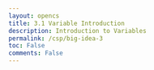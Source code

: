 ```yaml
---
layout: opencs
title: 3.1 Variable Introduction
description: Introduction to Variables
permalink: /csp/big-idea-3
toc: False
comments: False
---
```


<link rel="stylesheet" href="{{site.baseurl}}/assets/stylesheets/csp_home.css">

<div class="graph-container">
    <svg id="arrows-svg">
        <defs>
        <marker id="arrowhead" markerWidth="10" markerHeight="10" refX="9" refY="3" orient="auto">
            <polygon points="0 0, 10 3, 0 6" fill="rgba(255, 255, 255, 0.3)" />
        </marker>
        </defs>
    </svg>
    <div class="tooltip" id="tooltip"></div>
</div>

<script>
    const lessons = {
        '3.1': {
            title: 'Variables & Assignments',
            subpages: [
                { name: 'Lesson', link: '/csp/variables/zombies' },
                { name: 'JS Homework', link: '/js/variables/zombies/hw' },
                { name: 'Python Homework', link: '/python/variables/zombies/hw' }
            ],
            connectsTo: ['3.2'],
            style: { top: 120, left: 100, width: 180, height: 180 }
        },
        '3.2': {
            title: 'Data Abstraction',
            subpages: [
                { name: 'Lesson', link: '/csp/big-idea-3/p3' },
                { name: 'JS Homework', link: '/csp/collaborators/javascript/big-idea-3/dataabstraction/p3/homework' }
            ],
            connectsTo: ['3.3'],
            style: { top: 350, left: 400, width: 200, height: 200 }
        },
        '3.3': {
            title: 'Mathematical Expressions',
            subpages: [
                { name: 'Lesson', link: '/csp/big-idea-3/p3' },
                { name: 'Python Homework', link: '/csp/python/mathexpressions/collaborators/homework' }
            ],
            connectsTo: ['3.3'],
            style: { top: 350, left: 400, width: 200, height: 200 }
        }
    };
    
    Object.entries(lessons).forEach(([number, lesson]) => {
        const node = document.createElement('div');
        node.className = 'node';
        node.style.width = `${lesson.style.width}px`;
        node.style.height = `${lesson.style.height}px`;
        node.style.top = `${lesson.style.top}px`;
        node.style.left = `${lesson.style.left}px`;

        node.innerHTML = `
            <div class="node-number">${number}</div>
            <div class="node-title">${lesson.title}</div>
        `;

        container.appendChild(node);
        lesson.element = node; // store reference for arrows & events
    });


    const tooltip = document.getElementById('tooltip');
    const svg = document.getElementById('arrows-svg');

    // Function to get center point of a node
    function getNodeCenter(node) {
        const rect = node.getBoundingClientRect();
        const containerRect = document.querySelector('.graph-container').getBoundingClientRect();
        return {
            x: rect.left - containerRect.left + rect.width / 2,
            y: rect.top - containerRect.top + rect.height / 2
        };
    }

    // Function to draw curved arrow between two nodes
    function drawArrow(fromNode, toNode) {
        const from = getNodeCenter(fromNode);
        const to = getNodeCenter(toNode);
        
        // Calculate control point for curve
        const midX = (from.x + to.x) / 2;
        const midY = (from.y + to.y) / 2;
        
        // Offset control point perpendicular to line for curve
        const dx = to.x - from.x;
        const dy = to.y - from.y;
        const len = Math.sqrt(dx * dx + dy * dy);
        const offsetX = -dy / len * 50;
        const offsetY = dx / len * 50;
        
        const controlX = midX + offsetX;
        const controlY = midY + offsetY;
        
        const path = document.createElementNS('http://www.w3.org/2000/svg', 'path');
        path.setAttribute('class', 'arrow');
        path.setAttribute('d', `M ${from.x} ${from.y} Q ${controlX} ${controlY} ${to.x} ${to.y}`);
        svg.appendChild(path);
    }

    // Generate all arrows based on connections
    Object.entries(lessons).forEach(([number, lesson]) => {
        lesson.connectsTo.forEach(targetNum => {
            if (lessons[targetNum]) {
            drawArrow(lesson.element, lessons[targetNum].element);
            }
        });

        lesson.element.addEventListener('mouseenter', () => {
            tooltip.innerHTML = `
            <div class="tooltip-title">${number} - ${lesson.title}</div>
            <ul class="tooltip-list">
                ${lesson.subpages.map(sp => {
                    return `<li><a href="/csp/big-idea-3/${lesson.title.toLowerCase().replace(/\s+/g, '-')}/p3/${sp.toLowerCase().replace(/\s+/g, '-')}"">${sp}</a></li>`;
                }).join('')}
            </ul>
            `;
            const rect = lesson.element.getBoundingClientRect();
            const containerRect = container.getBoundingClientRect();
            tooltip.style.left = (rect.left - containerRect.left + rect.width / 2) + 'px';
            tooltip.style.top = (rect.bottom - containerRect.top + 20) + 'px';
            tooltip.style.transform = 'translateX(-50%)';
            tooltip.classList.add('active');
        });

        lesson.element.addEventListener('mouseleave', () => {
            setTimeout(() => {
            if (!tooltip.matches(':hover')) tooltip.classList.remove('active');
            }, 50);
        });

        lesson.element.addEventListener('click', () => {
            alert(`Navigating to lesson ${number}`);
        });
    });

    // Keep tooltip visible when hovering over it
    tooltip.addEventListener('mouseleave', () => {
        const hoveredNode = Array.from(nodes).find(n => n.matches(':hover'));
        if (!hoveredNode) {
            tooltip.classList.remove('active');
        }
    });
</script>
